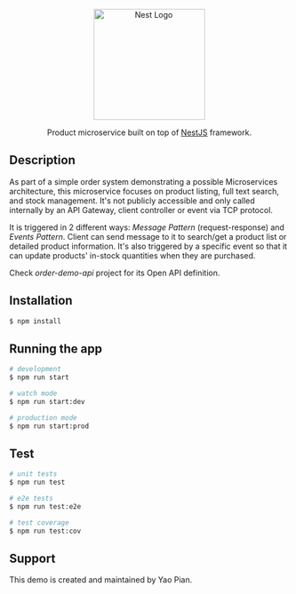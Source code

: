 <p align="center">
  <a href="http://nestjs.com/" target="blank"><img src="https://nestjs.com/img/logo-small.svg" width="200" alt="Nest Logo" /></a>
</p>

[circleci-image]: https://img.shields.io/circleci/build/github/nestjs/nest/master?token=abc123def456
[circleci-url]: https://circleci.com/gh/nestjs/nest

  <p align="center">Product microservice built on top of <a href="https://nestjs.com/" target="_blank">NestJS</a> framework.</p>

## Description

As part of a simple order system demonstrating a possible Microservices architecture, this microservice focuses on product listing, full text search, and stock management. It's not publicly accessible and only called internally by an API Gateway, client controller or event via TCP protocol.

It is triggered in 2 different ways: *Message Pattern* (request-response) and *Events Pattern*. Client can send message to it to search/get a product list or detailed product information. It's also triggered by a specific event so that it can update products' in-stock quantities when they are purchased.

Check *order-demo-api* project for its Open API definition.

## Installation

```bash
$ npm install
```

## Running the app

```bash
# development
$ npm run start

# watch mode
$ npm run start:dev

# production mode
$ npm run start:prod
```

## Test

```bash
# unit tests
$ npm run test

# e2e tests
$ npm run test:e2e

# test coverage
$ npm run test:cov
```

## Support

This demo is created and maintained by Yao Pian.